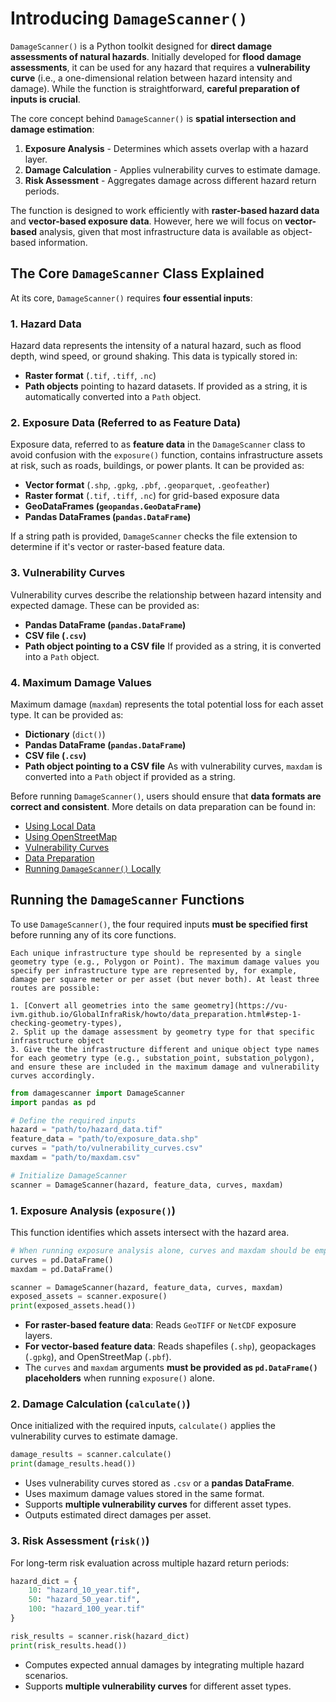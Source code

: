 # Introducing `DamageScanner()`

`DamageScanner()` is a Python toolkit designed for **direct damage assessments of natural hazards**. Initially developed for **flood damage assessments**, it can be used for any hazard that requires a **vulnerability curve** (i.e., a one-dimensional relation between hazard intensity and damage). While the function is straightforward, **careful preparation of inputs is crucial**. 

The core concept behind `DamageScanner()` is **spatial intersection and damage estimation**:
1. **Exposure Analysis** - Determines which assets overlap with a hazard layer.
2. **Damage Calculation** - Applies vulnerability curves to estimate damage.
3. **Risk Assessment** - Aggregates damage across different hazard return periods.

The function is designed to work efficiently with **raster-based hazard data** and **vector-based exposure data**. However, here we will focus on **vector-based** analysis, given that most infrastructure data is available as object-based information.


## The Core `DamageScanner` Class Explained

At its core, `DamageScanner()` requires **four essential inputs**:

### **1. Hazard Data**
Hazard data represents the intensity of a natural hazard, such as flood depth, wind speed, or ground shaking. This data is typically stored in:
- **Raster format** (`.tif`, `.tiff`, `.nc`)
- **Path objects** pointing to hazard datasets. If provided as a string, it is automatically converted into a `Path` object.

### **2. Exposure Data (Referred to as Feature Data)**
Exposure data, referred to as **feature data** in the `DamageScanner` class to avoid confusion with the `exposure()` function, contains infrastructure assets at risk, such as roads, buildings, or power plants. It can be provided as:
- **Vector format** (`.shp`, `.gpkg`, `.pbf`, `.geoparquet`, `.geofeather`)
- **Raster format** (`.tif`, `.tiff`, `.nc`) for grid-based exposure data
- **GeoDataFrames (`geopandas.GeoDataFrame`)**
- **Pandas DataFrames (`pandas.DataFrame`)**

If a string path is provided, `DamageScanner` checks the file extension to determine if it's vector or raster-based feature data.

### **3. Vulnerability Curves**
Vulnerability curves describe the relationship between hazard intensity and expected damage. These can be provided as:
- **Pandas DataFrame (`pandas.DataFrame`)**
- **CSV file (`.csv`)**
- **Path object pointing to a CSV file** If provided as a string, it is converted into a `Path` object.

### **4. Maximum Damage Values**
Maximum damage (`maxdam`) represents the total potential loss for each asset type. It can be provided as:
- **Dictionary** (`dict()`)
- **Pandas DataFrame (`pandas.DataFrame`)**
- **CSV file (`.csv`)**
- **Path object pointing to a CSV file** As with vulnerability curves, `maxdam` is converted into a `Path` object if provided as a string.

Before running `DamageScanner()`, users should ensure that **data formats are correct and consistent**. More details on data preparation can be found in:
- [Using Local Data](https://vu-ivm.github.io/GlobalInfraRisk/howto/using_tailor_data.html)
- [Using OpenStreetMap](https://vu-ivm.github.io/GlobalInfraRisk/howto/using_osm.html)
- [Vulnerability Curves](https://vu-ivm.github.io/GlobalInfraRisk/intro/vulnerability.html)
- [Data Preparation](https://vu-ivm.github.io/GlobalInfraRisk/howto/data_preparation.html)
- [Running `DamageScanner()` Locally](https://vu-ivm.github.io/GlobalInfraRisk/howto/run_locally.html)


## Running the `DamageScanner` Functions

To use `DamageScanner()`, the four required inputs **must be specified first** before running any of its core functions.

```{important}
Each unique infrastructure type should be represented by a single geometry type (e.g., Polygon or Point). The maximum damage values you specify per infrastructure type are represented by, for example, damage per square meter or per asset (but never both). At least three routes are possible: 

1. [Convert all geometries into the same geometry](https://vu-ivm.github.io/GlobalInfraRisk/howto/data_preparation.html#step-1-checking-geometry-types),
2. Split up the damage assessment by geometry type for that specific infrastructure object
3. Give the the infrastructure different and unique object type names for each geometry type (e.g., substation_point, substation_polygon), and ensure these are included in the maximum damage and vulnerability curves accordingly.   
```

```python
from damagescanner import DamageScanner
import pandas as pd

# Define the required inputs
hazard = "path/to/hazard_data.tif"
feature_data = "path/to/exposure_data.shp"
curves = "path/to/vulnerability_curves.csv"
maxdam = "path/to/maxdam.csv"

# Initialize DamageScanner
scanner = DamageScanner(hazard, feature_data, curves, maxdam)
```

### **1. Exposure Analysis (`exposure()`)**
This function identifies which assets intersect with the hazard area.

```python
# When running exposure analysis alone, curves and maxdam should be empty DataFrames
curves = pd.DataFrame()
maxdam = pd.DataFrame()

scanner = DamageScanner(hazard, feature_data, curves, maxdam)
exposed_assets = scanner.exposure()
print(exposed_assets.head())
```
- **For raster-based feature data**: Reads `GeoTIFF` or `NetCDF` exposure layers.
- **For vector-based feature data**: Reads shapefiles (`.shp`), geopackages (`.gpkg`), and OpenStreetMap (`.pbf`).
- The `curves` and `maxdam` arguments **must be provided as `pd.DataFrame()` placeholders** when running `exposure()` alone.

### **2. Damage Calculation (`calculate()`)**
Once initialized with the required inputs, `calculate()` applies the vulnerability curves to estimate damage.

```python
damage_results = scanner.calculate()
print(damage_results.head())
```
- Uses vulnerability curves stored as `.csv` or a **pandas DataFrame**.
- Uses maximum damage values stored in the same format.
- Supports **multiple vulnerability curves** for different asset types.
- Outputs estimated direct damages per asset.

### **3. Risk Assessment (`risk()`)**
For long-term risk evaluation across multiple hazard return periods:

```python
hazard_dict = {
    10: "hazard_10_year.tif",
    50: "hazard_50_year.tif",
    100: "hazard_100_year.tif"
}

risk_results = scanner.risk(hazard_dict)
print(risk_results.head())
```
- Computes expected annual damages by integrating multiple hazard scenarios.
- Supports **multiple vulnerability curves** for different asset types.